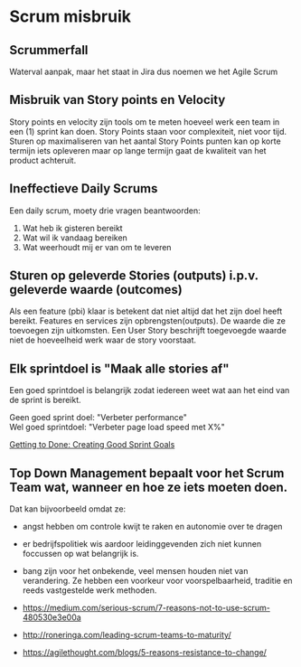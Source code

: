 
# Scrum misbruik

## Scrummerfall
Waterval aanpak, maar het staat in Jira dus noemen we het Agile Scrum

## Misbruik van Story points en Velocity
Story points en velocity zijn tools om te meten hoeveel werk een team in een (1) sprint kan doen. Story Points staan voor complexiteit, niet voor tijd. Sturen op maximaliseren van het aantal Story Points punten kan op korte termijn iets opleveren maar op lange termijn gaat de kwaliteit van het product achteruit.

## Ineffectieve Daily Scrums
  Een daily scrum, moety drie vragen beantwoorden:
  1. Wat heb ik gisteren bereikt
  2. Wat wil ik vandaag bereiken
  3. Wat weerhoudt mij er van om te leveren

## Sturen op geleverde Stories (outputs) i.p.v. geleverde waarde (outcomes)
Als een feature (pbi) klaar is betekent dat niet altijd dat het zijn doel heeft bereikt. Features en services zijn opbrengsten(outputs). De waarde die ze toevoegen zijn uitkomsten. Een User Story beschrijft toegevoegde waarde niet de hoeveelheid werk waar de story voorstaat.

## Elk sprintdoel is "Maak alle stories af"
Een goed sprintdoel is belangrijk zodat iedereen weet wat aan het eind van de sprint is bereikt.

Geen goed sprint doel: "Verbeter performance"<br>
Wel goed sprintdoel: "Verbeter page load speed met X%"

[Getting to Done: Creating Good Sprint Goals](https://www.scrum.org/resources/blog/getting-done-creating-good-sprint-goals)

## Top Down Management bepaalt voor het Scrum Team wat, wanneer en hoe ze iets moeten doen.

Dat kan bijvoorbeeld omdat ze:

- angst hebben om controle kwijt te raken en autonomie over te dragen
- er bedrijfspolitiek wis aardoor leidinggevenden zich niet kunnen foccussen op wat belangrijk is.
- bang zijn voor het onbekende, veel mensen houden niet van verandering. Ze hebben een voorkeur voor voorspelbaarheid, traditie en reeds vastgestelde werk methoden.



- https://medium.com/serious-scrum/7-reasons-not-to-use-scrum-480530e3e00a
- http://roneringa.com/leading-scrum-teams-to-maturity/
- https://agilethought.com/blogs/5-reasons-resistance-to-change/
